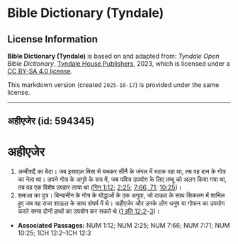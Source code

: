 # Bible Dictionary (Tyndale)

## License Information

**Bible Dictionary (Tyndale)** is based on and adapted from: _Tyndale Open Bible Dictionary_, [Tyndale House Publishers](https://tyndaleopenresources.com/), 2023, which is licensed under a [CC BY-SA 4.0 license](https://creativecommons.org/licenses/by-sa/4.0/legalcode.en).

This markdown version (created `2025-10-17`) is provided under the same license.



--------------------------------

## अहीएजेर (id: 594345)

अहीएजेर
=======

1. अम्मीशद्दै का बेटा। जब इस्राएल मिस्र से बचकर सीनै के जंगल में भटक रहा था, तब वह दान के गोत्र का नेता था। अपने गोत्र के अगुवे के रूप में, जब पवित्र उपयोग के लिए तम्बू को अलग किया गया था, तब वह एक विशेष उपहार लाया था ([गिन 1:12](https://ref.ly/Num1:12); [2:25](https://ref.ly/Num2:25); [7:66, 71](https://ref.ly/Num7:66,Num7:71); [10:25](https://ref.ly/Num10:25))।
2. शमाआ का पुत्र। बिन्यामीन के गोत्र के योद्धाओं के एक अगुवा, जो दाऊद के साथ सिकलग में शामिल हुए जब वह राजा शाऊल के साथ संघर्ष में थे। अहीएजेर और उनके लोग धनुष या गोफन का उपयोग करते समय दोनों हाथों का उपयोग कर सकते थे ([1 इति 12:2](https://ref.ly/1Chr12:2-1Chr12:3)–[3](https://ref.ly/1Chr12:2-1Chr12:3))।

* **Associated Passages:** NUM 1:12; NUM 2:25; NUM 7:66; NUM 7:71; NUM 10:25; 1CH 12:2–1CH 12:3

